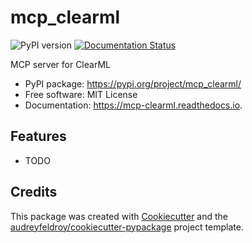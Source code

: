 # mcp_clearml

![PyPI version](https://img.shields.io/pypi/v/mcp_clearml.svg)
[![Documentation Status](https://readthedocs.org/projects/mcp-clearml/badge/?version=latest)](https://mcp-clearml.readthedocs.io/en/latest/?version=latest)

MCP server for ClearML

* PyPI package: https://pypi.org/project/mcp_clearml/
* Free software: MIT License
* Documentation: https://mcp-clearml.readthedocs.io.

## Features

* TODO

## Credits

This package was created with [Cookiecutter](https://github.com/audreyfeldroy/cookiecutter) and the [audreyfeldroy/cookiecutter-pypackage](https://github.com/audreyfeldroy/cookiecutter-pypackage) project template.
